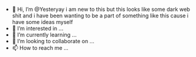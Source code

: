 - 👋 Hi, I’m @Yesteryay i am new to this but this looks like some dark web shit and i have been wanting to be a part of something like this cause i have some ideas myself
- 👀 I’m interested in ...
- 🌱 I’m currently learning ...
- 💞️ I’m looking to collaborate on ...
- 📫 How to reach me ...

<!---
Yesteryay/Yesteryay is a ✨ special ✨ repository because its `README.md` (this file) appears on your GitHub profile.
You can click the Preview link to take a look at your changes.
--->
